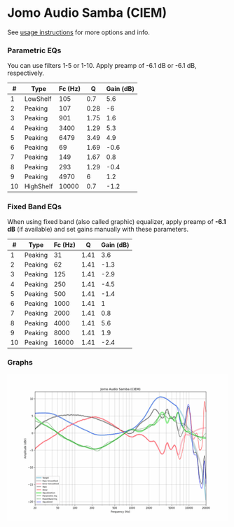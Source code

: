 # Jomo Audio Samba (CIEM)
See [usage instructions](https://github.com/jaakkopasanen/AutoEq#usage) for more options and info.

### Parametric EQs
You can use filters 1-5 or 1-10. Apply preamp of -6.1 dB or -6.1 dB, respectively.

|   # | Type      |   Fc (Hz) |    Q |   Gain (dB) |
|-----|-----------|-----------|------|-------------|
|   1 | LowShelf  |       105 | 0.7  |         5.6 |
|   2 | Peaking   |       107 | 0.28 |        -6   |
|   3 | Peaking   |       901 | 1.75 |         1.6 |
|   4 | Peaking   |      3400 | 1.29 |         5.3 |
|   5 | Peaking   |      6479 | 3.49 |         4.9 |
|   6 | Peaking   |        69 | 1.69 |        -0.6 |
|   7 | Peaking   |       149 | 1.67 |         0.8 |
|   8 | Peaking   |       293 | 1.29 |        -0.4 |
|   9 | Peaking   |      4970 | 6    |         1.2 |
|  10 | HighShelf |     10000 | 0.7  |        -1.2 |

### Fixed Band EQs
When using fixed band (also called graphic) equalizer, apply preamp of **-6.1 dB** (if available) and set gains manually with these parameters.

|   # | Type    |   Fc (Hz) |    Q |   Gain (dB) |
|-----|---------|-----------|------|-------------|
|   1 | Peaking |        31 | 1.41 |         3.6 |
|   2 | Peaking |        62 | 1.41 |        -1.3 |
|   3 | Peaking |       125 | 1.41 |        -2.9 |
|   4 | Peaking |       250 | 1.41 |        -4.5 |
|   5 | Peaking |       500 | 1.41 |        -1.4 |
|   6 | Peaking |      1000 | 1.41 |         1   |
|   7 | Peaking |      2000 | 1.41 |         0.8 |
|   8 | Peaking |      4000 | 1.41 |         5.6 |
|   9 | Peaking |      8000 | 1.41 |         1.9 |
|  10 | Peaking |     16000 | 1.41 |        -2.4 |

### Graphs
![](./Jomo%20Audio%20Samba%20(CIEM).png)
